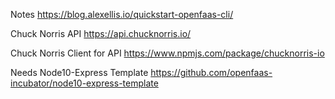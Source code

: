 

Notes
https://blog.alexellis.io/quickstart-openfaas-cli/

Chuck Norris API 
https://api.chucknorris.io/

Chuck Norris Client for API
https://www.npmjs.com/package/chucknorris-io

Needs Node10-Express Template
https://github.com/openfaas-incubator/node10-express-template



